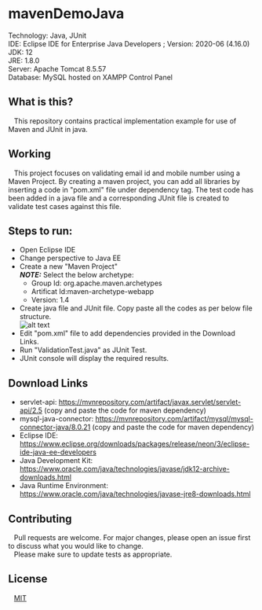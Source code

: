 # mavenDemoJava

Technology: Java, JUnit <br/>
IDE: Eclipse IDE for Enterprise Java Developers ; Version: 2020-06 (4.16.0) <br/>
JDK: 12 <br/>
JRE: 1.8.0 <br/>
Server: Apache Tomcat 8.5.57 <br/>
Database: MySQL hosted on XAMPP Control Panel

## What is this?
&nbsp;&nbsp; This repository contains practical implementation example for use of Maven and JUnit in java. <br/>

## Working
&nbsp;&nbsp; This project focuses on validating email id and mobile number using a Maven Project. By creating a maven project, you can add all libraries by inserting a code in "pom.xml" file under dependency tag. The test code has been added in a java file and a corresponding JUnit file is created to validate test cases against this file.

## Steps to run:
* Open Eclipse IDE <br/>
* Change perspective to Java EE <br/>
* Create a new "Maven Project" <br/>
**_NOTE:_** Select the below archetype: <br/>
  * Group Id: org.apache.maven.archetypes
  * Artificat Id:maven-archetype-webapp
  * Version: 1.4
* Create java file and JUnit file. Copy paste all the codes as per below file structure. <br/>
![alt text](https://github.com/kaustubhrao47/mavenDemoJava/blob/master/file-structure-maven-demo.jpg?raw=true) <br/>
* Edit "pom.xml" file to add dependencies provided in the Download Links.
* Run "ValidationTest.java" as JUnit Test.
* JUnit console will display the required results.

## Download Links
* servlet-api: https://mvnrepository.com/artifact/javax.servlet/servlet-api/2.5 (copy and paste the code for maven dependency)
* mysql-java-connector: https://mvnrepository.com/artifact/mysql/mysql-connector-java/8.0.21 (copy and paste the code for maven dependency)
* Eclipse IDE: https://www.eclipse.org/downloads/packages/release/neon/3/eclipse-ide-java-ee-developers
* Java Development Kit: https://www.oracle.com/java/technologies/javase/jdk12-archive-downloads.html
* Java Runtime Environment: https://www.oracle.com/java/technologies/javase-jre8-downloads.html

## Contributing
&nbsp;&nbsp; Pull requests are welcome. For major changes, please open an issue first to discuss what you would like to change. <br/>
&nbsp;&nbsp; Please make sure to update tests as appropriate.

## License
&nbsp;&nbsp; [MIT](https://choosealicense.com/licenses/mit/)
